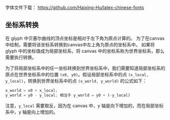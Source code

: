 字体文件下载：
https://github.com/Haixing-Hu/latex-chinese-fonts

## 坐标系转换

在 glyph 中贝塞尔曲线的顶点坐标是相对于左下角为原点计算的。
为了在canvas中绘制，需要将该坐标系转换到canvas中左上角为原点的坐标系中。
如果将 glyph 中的坐标值成为局部坐标系，将 canvas 中的坐标系称为世界坐标系，那么需要执行转换。

为了将局部坐标系中的任一坐标转换到世界坐标系中，我们需要知道局部坐标系的原点在世界坐标系中的位置 `(x0, y0)`。假设局部坐标系中的点 `(x_local, y_local)`，转换到世界坐标系中的点 `(x_world, y_world)` 的公式如下：

```javascript
x_world = x0 + x_local;
y_world = y0 - y_local; 相当于 y_world = y0 + (-y_local)
```

注意，`y_local` 需要取反，因为在 canvas 中，y 轴是向下增加的，而在局部坐标系中，y 轴是向上增加的。
